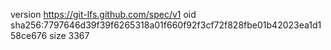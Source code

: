 version https://git-lfs.github.com/spec/v1
oid sha256:7797646d39f39f6265318a01f660f92f3cf72f828fbe01b42023ea1d158ce676
size 3367
